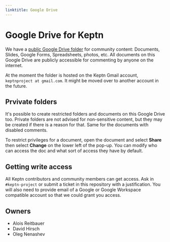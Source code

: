 ```yaml
---
linktitle: Google Drive
---
```


# Google Drive for Keptn

We have a [public Google Drive folder](https://drive.google.com/drive/folders/1A2WWdz2MjAc6echj_uqrSbr8Um_CwrhH?usp=sharing)
for community content: Documents, Slides, Google Forms, Spreadsheets, photos, etc.
All documents on this Google Drive are publicly accessible for commenting by anyone on the internet.

At the moment the folder is hosted on the Keptn Gmail account, `keptnproject at gmail.com`.
It might be moved over to another account in the future.

## Prvivate folders

It's possible to create restricted folders and documents on this Google Drive too.
Private folders are not advised for non-sensitive content,
but they may be created if there is a reason for that.
Same for the documents with disabled comments.

To restrict privileges for a document,
open the document and select **Share**
then select **Change** on the lower left of the pop-up.
You can modify who can access the doc and what sort of access they have by default.

## Getting write access

All Keptn contributors and community members can get access.
Ask in `#keptn-project` or submit a ticket in this repository with a justification.
You will also need to provide email of a Google or Google Workspace compatible account so that
we could grant you access.

## Owners

- Alois Reitbauer
- David Hirsch
- Oleg Nenashev
